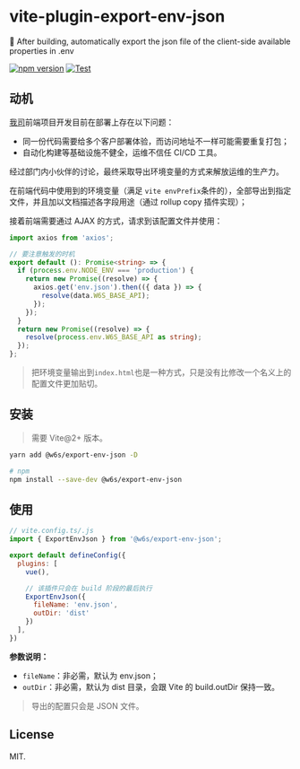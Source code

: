# vite-plugin-export-env-json

🚕 After building, automatically export the json file of the client-side available properties in .env

[![npm version](https://badge.fury.io/js/@w6s%2Fexport-env-json.svg)](https://badge.fury.io/js/@w6s%2Fexport-env-json) [![Test](https://github.com/WorkPlusFE/vite-plugin-export-env-json/actions/workflows/test.yml/badge.svg)](https://github.com/WorkPlusFE/vite-plugin-export-env-json/actions/workflows/test.yml)

## 动机

[我司](https://workplus.io)前端项目开发目前在部署上存在以下问题：

* 同一份代码需要给多个客户部署体验，而访问地址不一样可能需要重复打包；
* 自动化构建等基础设施不健全，运维不信任 CI/CD 工具。

经过部门内小伙伴的讨论，最终采取导出环境变量的方式来解放运维的生产力。

在前端代码中使用到的环境变量（满足 `vite envPrefix`条件的），全部导出到指定文件，并且加以文档描述各字段用途（通过 rollup copy 插件实现）；

接着前端需要通过 AJAX 的方式，请求到该配置文件并使用：

```ts
import axios from 'axios';

// 要注意触发的时机
export default (): Promise<string> => {
  if (process.env.NODE_ENV === 'production') {
    return new Promise((resolve) => {
      axios.get('env.json').then(({ data }) => {
        resolve(data.W6S_BASE_API);
      });
    });
  }
  return new Promise((resolve) => {
    resolve(process.env.W6S_BASE_API as string);
  });
};
```

> 把环境变量输出到`index.html`也是一种方式，只是没有比修改一个名义上的配置文件更加贴切。

## 安装

> 需要 Vite@2+ 版本。

```bash
yarn add @w6s/export-env-json -D

# npm
npm install --save-dev @w6s/export-env-json
```

## 使用

```js
// vite.config.ts/.js
import { ExportEnvJson } from '@w6s/export-env-json';

export default defineConfig({
  plugins: [
    vue(),

    // 该插件只会在 build 阶段的最后执行
    ExportEnvJson({
      fileName: 'env.json',
      outDir: 'dist'
    })
  ],
})
```

**参数说明：**

* `fileName`：非必需，默认为 env.json；
* `outDir`：非必需，默认为 dist 目录，会跟 Vite 的 build.outDir 保持一致。

> 导出的配置只会是 JSON 文件。


## License

MIT.